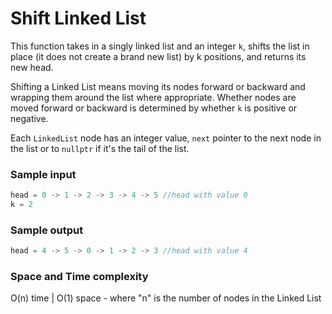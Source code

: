 # Shift Linked List

This function takes in a singly linked list and an integer `k`, shifts the list in place (it does not create a brand new list) by k positions, and returns its new head.

Shifting a Linked List means moving its nodes forward or backward and wrapping them around the list where appropriate.
Whether nodes are moved forward or backward is determined by whether `k` is positive or negative. 

Each `LinkedList` node has an integer value, `next` pointer to the next node in the list or to `nullptr` if it's the tail of the list. 

### Sample input
```javascript
head = 0 -> 1 -> 2 -> 3 -> 4 -> 5 //head with value 0
k = 2
```
### Sample output
```javascript
head = 4 -> 5 -> 0 -> 1 -> 2 -> 3 //head with value 4
```
### Space and Time complexity

O(n) time | O(1) space - where "n" is the number of nodes in the Linked List
